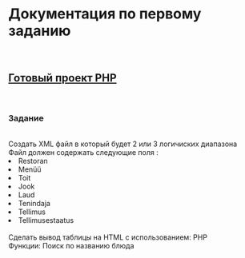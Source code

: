 <h1>Документация по первому заданию</h1>
<br>
<h2><a href="https://lavrov17.thkit.ee/ArvestusToo_Lavrov/">Готовый проект PHP<a></h2>
<br>
<h3>Задание</h3>
<br>
Создать XML файл в который будет 2 или 3 логичиских диапазона
<br>
Файл должен содержать следующие поля :
  <li>Restoran</li>
  <li>Menüü</li>
  <li>Toit</li>
  <li>Jook</li>
  <li>Laud</li>
  <li>Tenindaja</li>
  <li>Tellimus</li>
  <li>Tellimusestaatus</li>
<br>
Сделать вывод таблицы на HTML с использованием:
PHP
<br>
Функции:
Поиск по названию блюда
<br>
